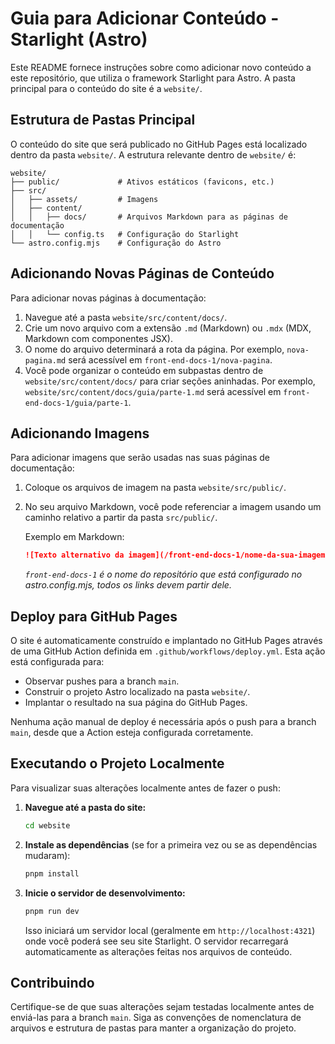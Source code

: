 # Guia para Adicionar Conteúdo - Starlight (Astro)

Este README fornece instruções sobre como adicionar novo conteúdo a este repositório, que utiliza o framework Starlight para Astro. A pasta principal para o conteúdo do site é a `website/`.

## Estrutura de Pastas Principal

O conteúdo do site que será publicado no GitHub Pages está localizado dentro da pasta `website/`. A estrutura relevante dentro de `website/` é:

```
website/
├── public/             # Ativos estáticos (favicons, etc.)
├── src/
│   ├── assets/         # Imagens
│   ├── content/
│   │   ├── docs/       # Arquivos Markdown para as páginas de documentação
│   │   └── config.ts   # Configuração do Starlight
└── astro.config.mjs    # Configuração do Astro
```

## Adicionando Novas Páginas de Conteúdo

Para adicionar novas páginas à documentação:

1.  Navegue até a pasta `website/src/content/docs/`.
2.  Crie um novo arquivo com a extensão `.md` (Markdown) ou `.mdx` (MDX, Markdown com componentes JSX).
3.  O nome do arquivo determinará a rota da página. Por exemplo, `nova-pagina.md` será acessível em `front-end-docs-1/nova-pagina`.
4.  Você pode organizar o conteúdo em subpastas dentro de `website/src/content/docs/` para criar seções aninhadas. Por exemplo, `website/src/content/docs/guia/parte-1.md` será acessível em `front-end-docs-1/guia/parte-1`.

## Adicionando Imagens

Para adicionar imagens que serão usadas nas suas páginas de documentação:

1.  Coloque os arquivos de imagem na pasta `website/src/public/`.
2.  No seu arquivo Markdown, você pode referenciar a imagem usando um caminho relativo a partir da pasta `src/public/`.

    Exemplo em Markdown:
    ```markdown
    ![Texto alternativo da imagem](/front-end-docs-1/nome-da-sua-imagem.png)
    ```
    *`front-end-docs-1` é o nome do repositório que está configurado no astro.config.mjs, todos os links devem partir dele.*

## Deploy para GitHub Pages

O site é automaticamente construído e implantado no GitHub Pages através de uma GitHub Action definida em `.github/workflows/deploy.yml`. Esta ação está configurada para:

*   Observar pushes para a branch `main`.
*   Construir o projeto Astro localizado na pasta `website/`.
*   Implantar o resultado na sua página do GitHub Pages.

Nenhuma ação manual de deploy é necessária após o push para a branch `main`, desde que a Action esteja configurada corretamente.

## Executando o Projeto Localmente

Para visualizar suas alterações localmente antes de fazer o push:

1.  **Navegue até a pasta do site:**
    ```bash
    cd website
    ```

2.  **Instale as dependências** (se for a primeira vez ou se as dependências mudaram):
    ```bash
    pnpm install
    ```

3.  **Inicie o servidor de desenvolvimento:**
    ```bash
    pnpm run dev
    ```
    Isso iniciará um servidor local (geralmente em `http://localhost:4321`) onde você poderá see seu site Starlight. O servidor recarregará automaticamente as alterações feitas nos arquivos de conteúdo.

## Contribuindo

Certifique-se de que suas alterações sejam testadas localmente antes de enviá-las para a branch `main`. Siga as convenções de nomenclatura de arquivos e estrutura de pastas para manter a organização do projeto.

